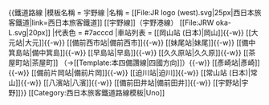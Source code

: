{{鐵道路線
|模板名稱 = 宇野線
|名稱 = [[File:JR logo (west).svg|25px|西日本旅客鐵道|link=西日本旅客鐵道]] [[宇野線]]（宇野港線） [[File:JRW oka-L.svg|20px]]
|代表色 = #7acccd
|車站列表 = [[岡山站 (日本)|岡山]]{{-w}} [[大元站|大元]]{{-w}} [[備前西市站|備前西市]]{{-w}} [[妹尾站|妹尾]]{{-w}} [[備中箕島站|備中箕島]]{{-w}} [[早島站|早島]]{{-w}} [[久久原站|久久原]]{{-w}} [[茶屋町站|茶屋町]] （→[[Template:本四備讚線|四國方向]]）{{-w}} [[彥崎站|彥崎]]{{-w}} [[備前片岡站|備前片岡]]{{-w}} [[迫川站|迫川]]{{-w}} [[常山站 (日本)|常山]]{{-w}} [[八濱站|八濱]]{{-w}} [[備前田井站|備前田井]]{{-w}} [[宇野站|宇野]]}}<noinclude>
[[Category:西日本旅客鐵道路線模板|Uno]]
</noinclude>